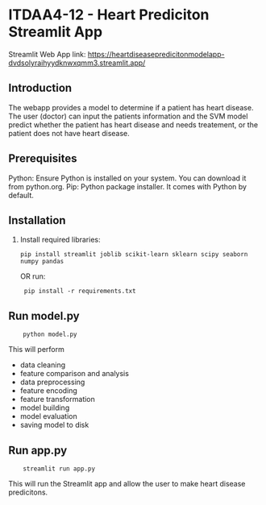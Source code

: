 # ITDAA4-12 - Heart Prediciton Streamlit App

Streamlit Web App link: https://heartdiseasepredicitonmodelapp-dvdsolyraihyydknwxqmm3.streamlit.app/

## Introduction
The webapp provides a model to determine if a patient has heart disease. The user (doctor) can input the patients information and the SVM model predict whether the patient has heart disease and needs treatement, or the patient does not have heart disease.

## Prerequisites
Python: Ensure Python is installed on your system. You can download it from python.org.
Pip: Python package installer. It comes with Python by default.


## Installation
1. Install required libraries:
    ```
    pip install streamlit joblib scikit-learn sklearn scipy seaborn numpy pandas
    ```
    OR run:
   ```
    pip install -r requirements.txt
   ```
## Run model.py
```
    python model.py
```
This will perform
- data cleaning
- feature comparison and analysis
- data preprocessing
- feature encoding
- feature transformation
- model building
- model evaluation 
- saving model to disk

## Run app.py
```
    streamlit run app.py   
```
This will run the Streamlit app and allow the user to make heart disease predicitons.
